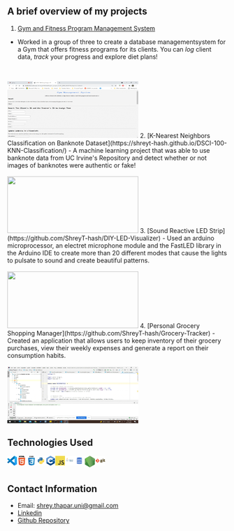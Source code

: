 ## A brief overview of my projects

1.  [Gym and Fitness Program Management System](https://www.students.cs.ubc.ca/~tshrey/CPSC304Project_project_f3v2b_j8f2b_l0d9/)
- Worked in a group of three to create a database managementsystem for a Gym that offers fitness programs for its
clients. You can *log* client data, *track* your progress and explore diet plans!
<br>
<br>
  <img src = "https://raw.githubusercontent.com/ShreyT-hash/hello-world/main/media-src/DBMS%20recording.gif" width = "300" height = "130" />
2.  [K-Nearest Neighbors Classification on Banknote Dataset](https://shreyt-hash.github.io/DSCI-100-KNN-Classification/)
- A machine learning project that was able to use banknote data from UC Irvine's Repository and detect whether or not images of banknotes were authentic or fake! 
  <br>
  <br>
    <img src = "https://raw.githubusercontent.com/ShreyT-hash/hello-world/main/media-src/DSCI%20recording.gif" width = "300" height = "130"/>
3.  [Sound Reactive LED Strip](https://github.com/ShreyT-hash/DIY-LED-Visualizer)
- Used an arduino microprocessor, an electret microphone module and the FastLED library in the Arduino IDE to
create more than 20 different modes that cause the lights to pulsate to sound and create beautiful patterns.
  <br>
  <br>
   <img src = "https://j.gifs.com/XQQNll.gif" width = "300" height = "130"/>
4.  [Personal Grocery Shopping Manager](https://github.com/ShreyT-hash/Grocery-Tracker)
- Created an application that allows users to keep inventory of their grocery purchases, view their weekly expenses and
generate a report on their consumption habits.
  <br>
  <br>
    <img src = "https://raw.githubusercontent.com/ShreyT-hash/hello-world/main/media-src/grocery%20recording.gif" width = "300" height = "130"/>
<br>




## Technologies Used 
<img align="left" alt="Visual Studio Code" width="22px" src="https://raw.githubusercontent.com/github/explore/80688e429a7d4ef2fca1e82350fe8e3517d3494d/topics/visual-studio-code/visual-studio-code.png" />
<img align="left" alt ="HTML5" width="22px" src="https://raw.githubusercontent.com/github/explore/80688e429a7d4ef2fca1e82350fe8e3517d3494d/topics/html/html.png"/>
<img align="left" alt="CSS3" width="22px" src="https://raw.githubusercontent.com/github/explore/80688e429a7d4ef2fca1e82350fe8e3517d3494d/topics/css/css.png" />
<img align="left" alt ="Python" width="22px" src="https://raw.githubusercontent.com/github/explore/80688e429a7d4ef2fca1e82350fe8e3517d3494d/topics/python/python.png"/>
<img align="left" alt ="CPP" width="22px" src="https://raw.githubusercontent.com/github/explore/80688e429a7d4ef2fca1e82350fe8e3517d3494d/topics/cpp/cpp.png"/>
<img align="left" alt="JavaScript" width="22px" src="https://raw.githubusercontent.com/github/explore/80688e429a7d4ef2fca1e82350fe8e3517d3494d/topics/javascript/javascript.png" />
<img align="left" alt="Java" width="22px" src="https://raw.githubusercontent.com/github/explore/80688e429a7d4ef2fca1e82350fe8e3517d3494d/topics/java/java.png" />
<img align="left" alt="SQL" width="22px" src="https://raw.githubusercontent.com/github/explore/80688e429a7d4ef2fca1e82350fe8e3517d3494d/topics/sql/sql.png" />
<img align="left" alt="Node.js" width="26px" src="https://raw.githubusercontent.com/github/explore/80688e429a7d4ef2fca1e82350fe8e3517d3494d/topics/nodejs/nodejs.png" />
<img align="left" alt="Git" width="22px" src="https://raw.githubusercontent.com/github/explore/80688e429a7d4ef2fca1e82350fe8e3517d3494d/topics/git/git.png" />
<br>
<br>




## Contact Information
- Email: shrey.thapar.uni@gmail.com 
- [Linkedin](https://www.linkedin.com/in/shrey-thapar/)
- [Github Repository](https://github.com/ShreyT-hash/)
